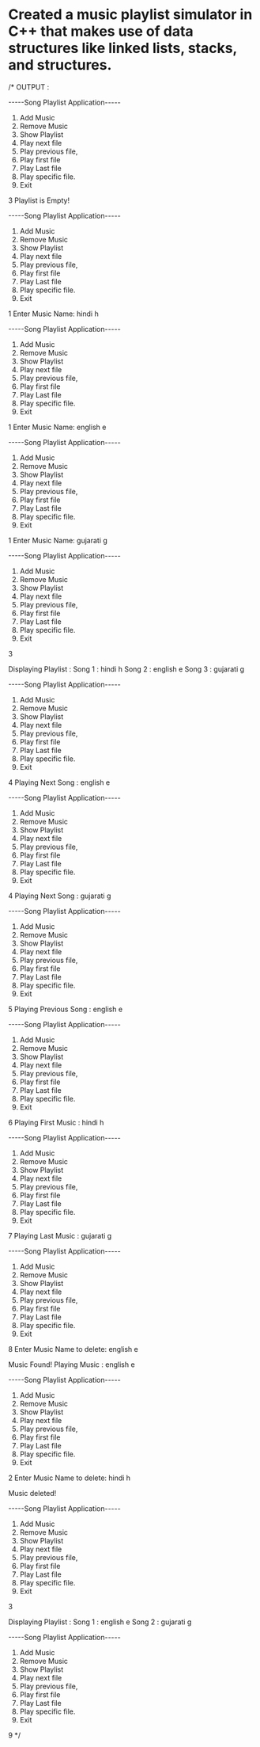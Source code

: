 # Created a music playlist simulator in C++ that makes use of data structures like linked lists, stacks, and structures.
/*
OUTPUT :

-----Song Playlist Application-----
1. Add Music
2. Remove Music
3. Show Playlist
4. Play next file
5. Play previous file,
6. Play first file
7. Play Last file
8. Play specific file.
9. Exit

3
Playlist is Empty!

-----Song Playlist Application-----
1. Add Music
2. Remove Music
3. Show Playlist
4. Play next file
5. Play previous file,
6. Play first file
7. Play Last file
8. Play specific file.
9. Exit

1
Enter Music Name:
hindi h

-----Song Playlist Application-----
1. Add Music
2. Remove Music
3. Show Playlist
4. Play next file
5. Play previous file,
6. Play first file
7. Play Last file
8. Play specific file.
9. Exit

1
Enter Music Name:
english e

-----Song Playlist Application-----
1. Add Music
2. Remove Music
3. Show Playlist
4. Play next file
5. Play previous file,
6. Play first file
7. Play Last file
8. Play specific file.
9. Exit

1
Enter Music Name:
gujarati g

-----Song Playlist Application-----
1. Add Music
2. Remove Music
3. Show Playlist
4. Play next file
5. Play previous file,
6. Play first file
7. Play Last file
8. Play specific file.
9. Exit

3

Displaying Playlist :
Song 1 : hindi h
Song 2 : english e
Song 3 : gujarati g

-----Song Playlist Application-----
1. Add Music
2. Remove Music
3. Show Playlist
4. Play next file
5. Play previous file,
6. Play first file
7. Play Last file
8. Play specific file.
9. Exit

4
Playing Next Song : english e

-----Song Playlist Application-----
1. Add Music
2. Remove Music
3. Show Playlist
4. Play next file
5. Play previous file,
6. Play first file
7. Play Last file
8. Play specific file.
9. Exit

4
Playing Next Song : gujarati g

-----Song Playlist Application-----
1. Add Music
2. Remove Music
3. Show Playlist
4. Play next file
5. Play previous file,
6. Play first file
7. Play Last file
8. Play specific file.
9. Exit

5
Playing Previous Song : english e

-----Song Playlist Application-----
1. Add Music
2. Remove Music
3. Show Playlist
4. Play next file
5. Play previous file,
6. Play first file
7. Play Last file
8. Play specific file.
9. Exit

6
Playing First Music : hindi h

-----Song Playlist Application-----
1. Add Music
2. Remove Music
3. Show Playlist
4. Play next file
5. Play previous file,
6. Play first file
7. Play Last file
8. Play specific file.
9. Exit

7
Playing Last Music : gujarati g

-----Song Playlist Application-----
1. Add Music
2. Remove Music
3. Show Playlist
4. Play next file
5. Play previous file,
6. Play first file
7. Play Last file
8. Play specific file.
9. Exit

8
Enter Music Name to delete:
english e

Music Found!
Playing Music : english e

-----Song Playlist Application-----
1. Add Music
2. Remove Music
3. Show Playlist
4. Play next file
5. Play previous file,
6. Play first file
7. Play Last file
8. Play specific file.
9. Exit

2
Enter Music Name to delete:
hindi h

Music deleted!

-----Song Playlist Application-----
1. Add Music
2. Remove Music
3. Show Playlist
4. Play next file
5. Play previous file,
6. Play first file
7. Play Last file
8. Play specific file.
9. Exit

3

Displaying Playlist :
Song 1 : english e
Song 2 : gujarati g

-----Song Playlist Application-----
1. Add Music
2. Remove Music
3. Show Playlist
4. Play next file
5. Play previous file,
6. Play first file
7. Play Last file
8. Play specific file.
9. Exit

9
*/
